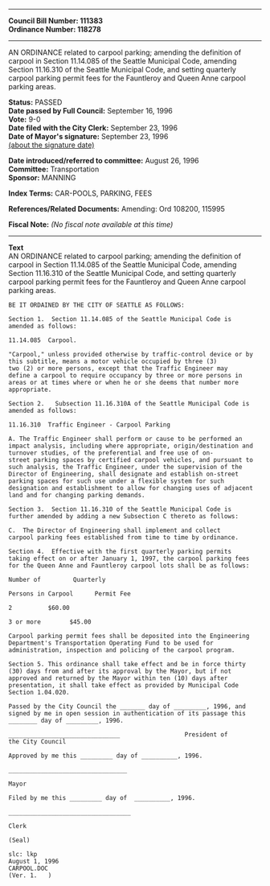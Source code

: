 * * * * *  
  
**Council Bill Number: [](#h0)[](#h2)111383**   
**Ordinance Number: 118278**  
  
* * * * *  
  
AN ORDINANCE related to carpool parking; amending the definition of carpool in Section 11.14.085 of the Seattle Municipal Code, amending Section 11.16.310 of the Seattle Municipal Code, and setting quarterly carpool parking permit fees for the Fauntleroy and Queen Anne carpool parking areas.  
  
**Status:** PASSED   
**Date passed by Full Council:** September 16, 1996   
**Vote:** 9-0   
**Date filed with the City Clerk:** September 23, 1996   
**Date of Mayor's signature:** September 23, 1996   
[(about the signature date)](/~public/approvaldate.htm)   
  
  
**Date introduced/referred to committee:** August 26, 1996   
**Committee:** Transportation   
**Sponsor:** MANNING   
  
**Index Terms:** CAR-POOLS, PARKING, FEES  
  
**References/Related Documents:** Amending: Ord 108200, 115995  
  
**Fiscal Note:** *(No fiscal note available at this time)*  
  
* * * * *  
  
**Text**  
    AN ORDINANCE related to carpool parking; amending the definition of  
    carpool in Section 11.14.085 of the Seattle Municipal Code, amending  
    Section 11.16.310 of the Seattle Municipal Code, and setting quarterly  
    carpool parking permit fees for the Fauntleroy and Queen Anne carpool  
    parking areas.  
  
    BE IT ORDAINED BY THE CITY OF SEATTLE AS FOLLOWS:  
  
    Section 1.  Section 11.14.085 of the Seattle Municipal Code is  
    amended as follows:  
  
    11.14.085  Carpool.  
  
    "Carpool," unless provided otherwise by traffic-control device or by  
    this subtitle, means a motor vehicle occupied by three (3)  
    two (2) or more persons, except that the Traffic Engineer may  
    define a carpool to require occupancy by three or more persons in  
    areas or at times where or when he or she deems that number more  
    appropriate.  
  
    Section 2.   Subsection 11.16.310A of the Seattle Municipal Code is  
    amended as follows:  
  
    11.16.310  Traffic Engineer - Carpool Parking  
  
    A. The Traffic Engineer shall perform or cause to be performed an  
    impact analysis, including where appropriate, origin/destination and  
    turnover studies, of the preferential and free use of on-  
    street parking spaces by certified carpool vehicles, and pursuant to  
    such analysis, the Traffic Engineer, under the supervision of the  
    Director of Engineering, shall designate and establish on-street  
    parking spaces for such use under a flexible system for such  
    designation and establishment to allow for changing uses of adjacent  
    land and for changing parking demands.  
  
    Section 3.  Section 11.16.310 of the Seattle Municipal Code is  
    further amended by adding a new Subsection C thereto as follows:  
  
    C.  The Director of Engineering shall implement and collect  
    carpool parking fees established from time to time by ordinance.  
  
    Section 4.  Effective with the first quarterly parking permits  
    taking effect on or after January 1, 1997, the carpool parking fees  
    for the Queen Anne and Fauntleroy carpool lots shall be as follows:  
  
    Number of         Quarterly  
  
    Persons in Carpool      Permit Fee  
  
    2          $60.00  
  
    3 or more        $45.00  
  
    Carpool parking permit fees shall be deposited into the Engineering  
    Department's Transportation Operating Fund to be used for  
    administration, inspection and policing of the carpool program.  
  
    Section 5. This ordinance shall take effect and be in force thirty  
    (30) days from and after its approval by the Mayor, but if not  
    approved and returned by the Mayor within ten (10) days after  
    presentation, it shall take effect as provided by Municipal Code  
    Section 1.04.020.  
  
    Passed by the City Council the _______ day of _________, 1996, and  
    signed by me in open session in authentication of its passage this  
    ________ day of _________, 1996.  
  
    _______________________________                  President of  
    the City Council  
  
    Approved by me this _________ day of __________, 1996.  
  
    _________________________________  
  
    Mayor  
  
    Filed by me this _________ day of  __________, 1996.  
  
    __________________________________  
  
    Clerk  
  
    (Seal)  
  
    slc: lkp  
    August 1, 1996  
    CARPOOL.DOC  
    (Ver. 1.   )  
